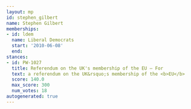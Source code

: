 ```yaml
---
layout: mp
id: stephen_gilbert
name: Stephen Gilbert
memberships:
- id: ldem
  name: Liberal Democrats
  start: '2010-06-08'
  end: 
stances:
- id: PW-1027
  title: Referendum on the UK's membership of the EU — For
  text: a referendum on the UK&rsquo;s membership of the <b>EU</b>
  score: 140.0
  max_score: 300
  num_votes: 18
autogenerated: true
---
```

